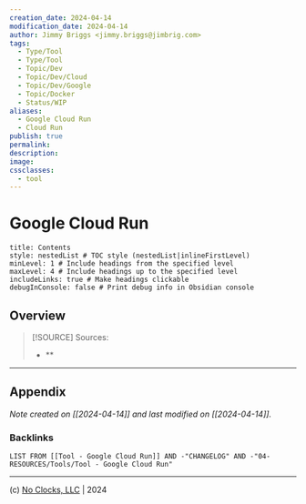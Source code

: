 ```yaml
---
creation_date: 2024-04-14
modification_date: 2024-04-14
author: Jimmy Briggs <jimmy.briggs@jimbrig.com>
tags:
  - Type/Tool
  - Type/Tool
  - Topic/Dev
  - Topic/Dev/Cloud
  - Topic/Dev/Google
  - Topic/Docker
  - Status/WIP
aliases:
  - Google Cloud Run
  - Cloud Run
publish: true
permalink:
description:
image:
cssclasses:
  - tool
---
```



# Google Cloud Run

```table-of-contents
title: Contents 
style: nestedList # TOC style (nestedList|inlineFirstLevel)
minLevel: 1 # Include headings from the specified level
maxLevel: 4 # Include headings up to the specified level
includeLinks: true # Make headings clickable
debugInConsole: false # Print debug info in Obsidian console
```

## Overview

> [!SOURCE] Sources:
> - **

***

## Appendix

*Note created on [[2024-04-14]] and last modified on [[2024-04-14]].*

### Backlinks

```dataview
LIST FROM [[Tool - Google Cloud Run]] AND -"CHANGELOG" AND -"04-RESOURCES/Tools/Tool - Google Cloud Run"
```

***

(c) [No Clocks, LLC](https://github.com/noclocks) | 2024